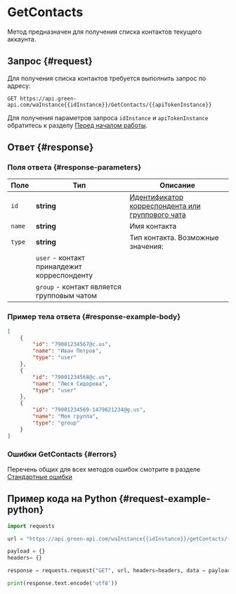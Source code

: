 # GetContacts

Метод предназначен для получения списка контактов текущего аккаунта.

## Запрос {#request}

Для получения списка контактов требуется выполнить запрос по адресу:
```
GET https://api.green-api.com/waInstance{{idInstance}}/GetContacts/{{apiTokenInstance}}
```

Для получения параметров запроса `idInstance` и `apiTokenInstance` обратитесь к разделу [Перед началом работы](/before-start#parameters).

## Ответ {#response}

### Поля ответа {#response-parameters}

Поле | Тип |  Описание
----- | ----- | ----- 
`id` | **string** | [Идентификатор корреспондента или группового чата](/api/chat-id)
`name` | **string** | Имя контакта
`type` | **string** | Тип контакта. Возможные значения:
||`user` - контакт приналдежит корреспонденту
||`group` - контакт является групповым чатом


### Пример тела ответа {#response-example-body}

```json
[
    {
        "id": "79001234567@c.us",
        "name": "Иван Петров",
        "type": "user"
    },
    {
        "id": "79001234568@c.us",
        "name": "Люся Сидорова",
        "type": "user"
    },
    {
        "id": "79001234569-1479621234@g.us",
        "name": "Моя группа",
        "type": "group"
    }
]
```

### Ошибки GetContacts {#errors}

Перечень общих для всех методов ошибок смотрите в разделе [Стандартные ошибки](/api/common-errors)

## Пример кода на Python  {#request-example-python}

```python
import requests

url = "https://api.green-api.com/waInstance{{idInstance}}/getContacts/{{apiTokenInstance}}"

payload = {}
headers= {}

response = requests.request("GET", url, headers=headers, data = payload)

print(response.text.encode('utf8'))
```